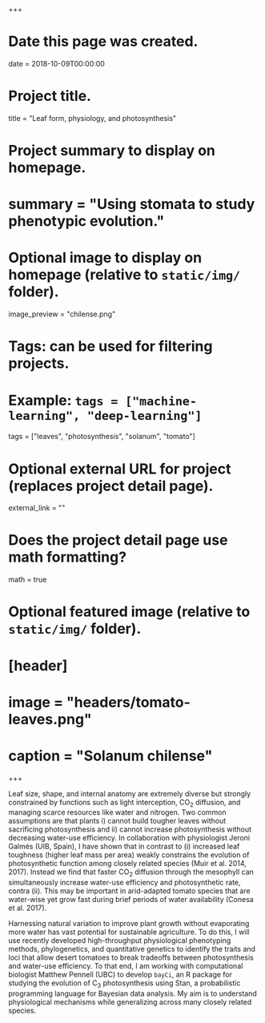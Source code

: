 +++
# Date this page was created.
date = 2018-10-09T00:00:00

# Project title.
title = "Leaf form, physiology, and photosynthesis"

# Project summary to display on homepage.
# summary = "Using stomata to study phenotypic evolution."

# Optional image to display on homepage (relative to `static/img/` folder).
image_preview = "chilense.png"

# Tags: can be used for filtering projects.
# Example: `tags = ["machine-learning", "deep-learning"]`
tags = ["leaves", "photosynthesis", "solanum", "tomato"]

# Optional external URL for project (replaces project detail page).
external_link = ""

# Does the project detail page use math formatting?
math = true

# Optional featured image (relative to `static/img/` folder).
# [header]
# image = "headers/tomato-leaves.png"
# caption = "Solanum chilense"

+++

Leaf size, shape, and internal anatomy are extremely diverse but strongly constrained by functions such as light interception, CO$_2$ diffusion, and managing scarce resources like water and nitrogen. Two common assumptions are that plants i) cannot build tougher leaves without sacrificing photosynthesis and ii) cannot increase photosynthesis without decreasing water-use efficiency. In collaboration with physiologist Jeroni Galmés (UIB, Spain), I have shown that in contrast to (i) increased leaf toughness (higher leaf mass per area) weakly constrains the evolution of photosynthetic function among closely related species (Muir et al. 2014, 2017). Instead we find that faster CO$_2$ diffusion through the mesophyll can simultaneously increase water-use efficiency and photosynthetic rate, contra (ii). This may be important in arid-adapted tomato species that are water-wise yet grow fast during brief periods of water availability (Conesa et al. 2017).

Harnessing natural variation to improve plant growth without evaporating more water has vast potential for sustainable agriculture. To do this, I will use recently developed high-throughput physiological phenotyping methods, phylogenetics, and quantitative genetics to identify the traits and loci that allow desert tomatoes to break tradeoffs between photosynthesis and water-use efficiency. To that end, I am working with computational biologist Matthew Pennell (UBC) to develop `bayCi`, an R package for studying the evolution of C$_3$ photosynthesis using Stan, a probabilistic programming language for Bayesian data analysis. My aim is to understand physiological mechanisms while generalizing across many closely related species.